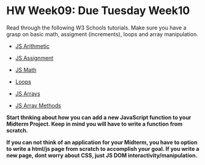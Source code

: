 # HW Week09: Due Tuesday Week10

Read through the following W3 Schools tutorials. Make sure you have a grasp on basic math, assigment (increments), loops and array manipulation.

- [JS Arithmetic](https://www.w3schools.com/js/js_arithmetic.asp)

- [JS Assignment](https://www.w3schools.com/js/js_assignment.asp)

- [JS Math](https://www.w3schools.com/js/js_math.asp)

- [Loops](https://www.w3schools.com/js/js_loop_for.asp)

- [JS Arrays](https://www.w3schools.com/js/js_arrays.asp)

- [JS Array Methods](https://www.w3schools.com/js/js_array_methods.asp)

**Start thnking about how you can add a new JavaScript function to your Midterm Project. Keep in mind you will have to write a function from scratch.**

**If you can not think of an application for your Midterm, you have to option to write a html/js page from scratch to accomplish your goal. If you write a new page, dont worry about CSS, just JS DOM interactivity/manipulation.**
